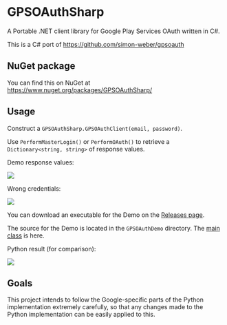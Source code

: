# GPSOAuthSharp
A Portable .NET client library for Google Play Services OAuth written in C#.

This is a C# port of https://github.com/simon-weber/gpsoauth

## NuGet package
You can find this on NuGet at https://www.nuget.org/packages/GPSOAuthSharp/

## Usage
Construct a `GPSOAuthSharp.GPSOAuthClient(email, password)`.

Use `PerformMasterLogin()` or `PerformOAuth()` to retrieve a `Dictionary<string, string>` of response values. 

Demo response values: 

![](http://i.imgur.com/v5PqdKe.png)

Wrong credentials:

![](http://i.imgur.com/ubakOF3.png)

You can download an executable for the Demo on the [Releases page](https://github.com/vemacs/GPSOAuthSharp/releases/). 

The source for the Demo is located in the `GPSOAuthDemo` directory. The [main class](https://github.com/vemacs/GPSOAuthSharp/blob/master/GPSOAuthDemo/GPSOAuthDemo/Program.cs) is here.

Python result (for comparison): 

![](http://i.imgur.com/JyLnAK5.png)

## Goals
This project intends to follow the Google-specific parts of the Python implementation extremely carefully, so that any changes made to the Python implementation can be easily applied to this.
